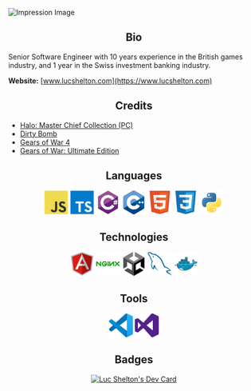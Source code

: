 ![Impression Image](https://user-images.githubusercontent.com/692378/146467491-78f58ee3-66e7-4f04-a501-cef16b3ec0e3.png)

<h2 align="center">Bio</h2>

Senior Software Engineer with 10 years experience in the British games industry, and 1 year in the Swiss investment banking industry.

**Website:** [www.lucshelton.com](https://www.lucshelton.com)

<h2 align="center">Credits</h2>

- [Halo: Master Chief Collection (PC)](https://lucshelton.com/projects/professional/halo-master-chief-collection/)
- [Dirty Bomb](https://lucshelton.com/projects/professional/dirty-bomb/)
- [Gears of War 4](https://lucshelton.com/projects/professional/gears-of-war-4/)
- [Gears of War: Ultimate Edition](https://lucshelton.com/projects/professional/gears-of-war-ultimate-edition/)

<h2 align="center">Languages</h2>

<p align="center">
  <img height="48" width="48" src="https://raw.githubusercontent.com/devicons/devicon/master/icons/javascript/javascript-original.svg" />
  <img height="48" width="48" src="https://raw.githubusercontent.com/devicons/devicon/master/icons/typescript/typescript-original.svg" />
  <img height="48" width="48" src="https://raw.githubusercontent.com/devicons/devicon/master/icons/csharp/csharp-original.svg" />
  <img height="48" width="48" src="https://raw.githubusercontent.com/devicons/devicon/master/icons/cplusplus/cplusplus-original.svg" />
  <img height="48" width="48" src="https://raw.githubusercontent.com/devicons/devicon/master/icons/html5/html5-original.svg" />
  <img height="48" width="48" src="https://raw.githubusercontent.com/devicons/devicon/master/icons/css3/css3-original.svg" />
  <img height="48" width="48" src="https://raw.githubusercontent.com/devicons/devicon/master/icons/python/python-original.svg" />
</p>

<h2 align="center">Technologies</h2>

<p align="center">
  <img height="48" width="48" src="https://raw.githubusercontent.com/devicons/devicon/master/icons/angularjs/angularjs-original.svg" />  
  <img height="48" width="48" src="https://raw.githubusercontent.com/devicons/devicon/master/icons/nginx/nginx-original.svg" />
  <img height="48" width="48" src="https://raw.githubusercontent.com/devicons/devicon/master/icons/unity/unity-original.svg" />
  <img height="48" width="48" src="https://raw.githubusercontent.com/devicons/devicon/master/icons/mysql/mysql-original.svg" />
  <img height="48" width="48" src="https://raw.githubusercontent.com/devicons/devicon/master/icons/docker/docker-original.svg" />
</p>

<h2 align="center">Tools</h2>

<p align="center">
  <img height="48" width="48" src="https://raw.githubusercontent.com/devicons/devicon/master/icons/vscode/vscode-original.svg" />
  <img height="48" width="48" src="https://raw.githubusercontent.com/devicons/devicon/master/icons/visualstudio/visualstudio-plain.svg" />
</p>


<h2 align="center">Badges</h2>

<div align="center">
  <a href="https://app.daily.dev/LoveDuckie"><img src="https://api.daily.dev/devcards/2abd03549f3c42739d80deb2b414359d.png?r=rzm" width="400" alt="Luc Shelton's Dev Card"/></a>
</div>

<!--
**LoveDuckie/LoveDuckie** is a ✨ _special_ ✨ repository because its `README.md` (this file) appears on your GitHub profile.

Here are some ideas to get you started:

- 🔭 I’m currently working on ...
- 🌱 I’m currently learning ...
- 👯 I’m looking to collaborate on ...
- 🤔 I’m looking for help with ...
- 💬 Ask me about ...
- 📫 How to reach me: ...
- 😄 Pronouns: ...
- ⚡ Fun fact: ...
-->
